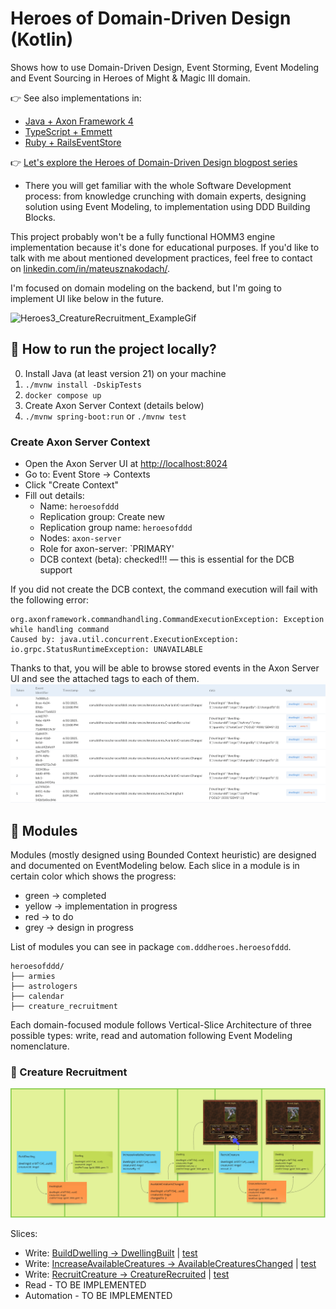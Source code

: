 # Heroes of Domain-Driven Design (Kotlin)
Shows how to use Domain-Driven Design, Event Storming, Event Modeling and Event Sourcing in Heroes of Might & Magic III domain.

👉 See also implementations in: 
- [Java + Axon Framework 4](https://github.com/MateuszNaKodach/HeroesOfDomainDrivenDesign.EventSourcing.Java.Axon.Spring)
- [TypeScript + Emmett](https://github.com/MateuszNaKodach/HeroesOfDomainDrivenDesign.EventSourcing.TypeScript.Emmett.Express)
- [Ruby + RailsEventStore](https://github.com/MateuszNaKodach/HeroesOfDomainDrivenDesign.EventSourcing.Ruby)

👉 [Let's explore the Heroes of Domain-Driven Design blogpost series](https://dddheroes.com/)
- There you will get familiar with the whole Software Development process: from knowledge crunching with domain experts, designing solution using Event Modeling, to implementation using DDD Building Blocks.

This project probably won't be a fully functional HOMM3 engine implementation because it's done for educational purposes.
If you'd like to talk with me about mentioned development practices, feel free to contact on [linkedin.com/in/mateusznakodach/](https://www.linkedin.com/in/mateusznakodach).

I'm focused on domain modeling on the backend, but I'm going to implement UI like below in the future.

![Heroes3_CreatureRecruitment_ExampleGif](https://github.com/user-attachments/assets/0e503a1e-e5d2-4e4a-9150-1a224e603be8)

## 🚀 How to run the project locally?

0. Install Java (at least version 21) on your machine
1. `./mvnw install -DskipTests`
2. `docker compose up`
3. Create Axon Server Context (details below)
3. `./mvnw spring-boot:run` or `./mvnw test`

### Create Axon Server Context

- Open the Axon Server UI at [http://localhost:8024](http://localhost:8024)
- Go to: Event Store → Contexts
- Click "Create Context"
- Fill out details:
  - Name: `heroesofddd`
  - Replication group: Create new 
  - Replication group name: `heroesofddd`
  - Nodes: `axon-server`
  - Role for axon-server: `PRIMARY'
  - DCB context (beta): checked!!! — this is essential for the DCB support

If you did not create the DCB context, the command execution will fail with the following error:
```
org.axonframework.commandhandling.CommandExecutionException: Exception while handling command
Caused by: java.util.concurrent.ExecutionException: io.grpc.StatusRuntimeException: UNAVAILABLE
```

Thanks to that, you will be able to browse stored events in the Axon Server UI and see the attached tags to each of them.
![AxonServer_EventStore_Search.png](.github/images/AxonServer_EventStore_Search.png)

## 🧱 Modules

Modules (mostly designed using Bounded Context heuristic) are designed and documented on EventModeling below.
Each slice in a module is in certain color which shows the progress:
- green -> completed
- yellow -> implementation in progress
- red -> to do
- grey -> design in progress

List of modules you can see in package `com.dddheroes.heroesofddd`.
```
heroesofddd/
├── armies
├── astrologers
├── calendar
├── creature_recruitment
```

Each domain-focused module follows Vertical-Slice Architecture of three possible types: write, read and automation following Event Modeling nomenclature.


### 👾 Creature Recruitment

![EventModeling_Module_CreatureRecruitment.png](.github/images/EventModeling_Module_CreatureRecruitment.png)

Slices:
- Write: [BuildDwelling -> DwellingBuilt](src/main/kotlin/com/dddheroes/heroesofddd/scenario/write/builddwelling/BuildDwelling.Slice.kt) | [test](src/test/kotlin/com/dddheroes/heroesofddd/scenario/write/builddwelling/BuildDwellingUnitTest.kt)
- Write: [IncreaseAvailableCreatures -> AvailableCreaturesChanged](src/main/kotlin/com/dddheroes/heroesofddd/scenario/write/increaseavailablecreatures/IncreaseAvailableCreatures.Slice.kt) | [test](src/test/kotlin/com/dddheroes/heroesofddd/scenario/write/increaseavailablecreatures/IncreaseAvailableCreaturesUnitTest.kt)
- Write: [RecruitCreature -> CreatureRecruited](src/main/kotlin/com/dddheroes/heroesofddd/scenario/write/recruitcreature/RecruitCreature.Slice.kt) | [test](src/test/kotlin/com/dddheroes/heroesofddd/scenario/write/recruitcreature/RecruitCreatureUnitTest.kt)
- Read - TO BE IMPLEMENTED
- Automation - TO BE IMPLEMENTED
